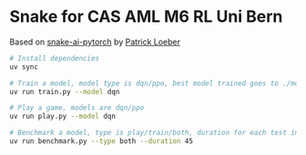 # Snake for CAS AML M6 RL Uni Bern

Based on [snake-ai-pytorch](https://github.com/patrickloeber/snake-ai-pytorch) by [Patrick Loeber](https://github.com/patrickloeber)

```bash
# Install dependencies
uv sync

# Train a model, model type is dqn/ppo, best model trained goes to ./model
uv run train.py --model dqn

# Play a game, models are dqn/ppo
uv run play.py --model dqn

# Benchmark a model, type is play/train/both, duration for each test in seconds
uv run benchmark.py --type both --duration 45
```

